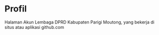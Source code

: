# Profil
Halaman Akun Lembaga DPRD Kabupaten Parigi Moutong, yang bekerja di situs atau aplikasi github.com
